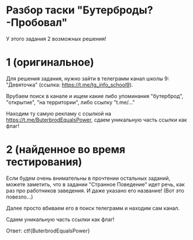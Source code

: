# Разбор таски "Бутерброды? -Пробовал"

У этого задания 2 возможных решения!

# 1 (оригинальное)

Для решения задания, нужно зайти в телеграмм канал школы 9: "Девяточка" (ссылка: https://t.me/tg_info_school9).

Врубаем поиск в канале и ищем какие либо упоминания "бутерброд", "открытие", "на территории", либо ссылку "t.me/..."

Находим ту самую рекламу с ссылкой на https://t.me/ButerbrodEqualsPower, сдаем уникальную часть ссылки как флаг!

# 2 (найденное во время тестирования)

Если будем очень внимательны в прочтении остальных заданий, можете заметить, что в задании "Странное Поведение" идет речь, как раз про работников заведения. И даже указано его название! (Вот это повезло...) 

Далее просто вбиваем его в поиск телеграмм и находим сам канал.

Сдаем уникальную часть ссылки как флаг!

Ответ: ctf{ButerbrodEqualsPower}
